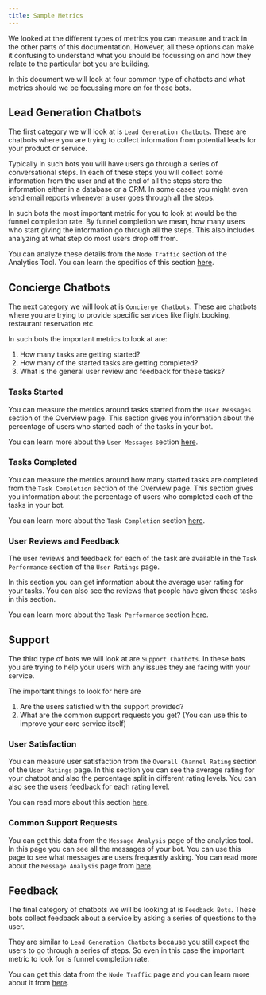 ```yaml
---
title: Sample Metrics
---
```


We looked at the different types of metrics you can measure and track in the other parts of this documentation. However, all these options can make it confusing to understand what you should be focussing on and how they relate to the particular bot you are building.

In this document we will look at four common type of chatbots and what metrics should we be focussing more on for those bots.

## Lead Generation Chatbots
The first category we will look at is `Lead Generation Chatbots`. These are chatbots where you are trying to collect information from potential leads for your product or service.

Typically in such bots you will have users go through a series of conversational steps. In each of these steps you will collect some information from the user and at the end of all the steps store the information either in a database or a CRM. In some cases you might even send email reports whenever a user goes through all the steps.

In such bots the most important metric for you to look at would be the funnel completion rate. By funnel completion we mean, how many users who start giving the information go through all the steps. This also includes analyzing at what step do most users drop off from.

You can analyze these details from the `Node Traffic` section of the Analytics Tool. You can learn the specifics of this section [here](https://docs.haptik.ai/bot-analytics/node-traffic).

## Concierge Chatbots
The next category we will look at is `Concierge Chatbots`. These are chatbots where you are trying to provide specific services like flight booking, restaurant reservation etc.

In such bots the important metrics to look at are: 
1) How many tasks are getting started?
2) How many of the started tasks are getting completed?
3) What is the general user review and feedback for these tasks?

### Tasks Started
You can measure the metrics around tasks started from the `User Messages` section of the Overview page. This section gives you information about the percentage of users who started each of the tasks in your bot.

You can learn more about the `User Messages` section [here](https://docs.haptik.ai/bot-analytics/basic-analysis#user-messages).

### Tasks Completed
You can measure the metrics around how many started tasks are completed from the `Task Completion` section of the Overview page. This section gives you information about the percentage of users who completed each of the tasks in your bot.

You can learn more about the `Task Completion` section [here](https://docs.haptik.ai/bot-analytics/basic-analysis#task-completion).

### User Reviews and Feedback
The user reviews and feedback for each of the task are available in the `Task Performance` section of the `User Ratings` page.

In this section you can get information about the average user rating for your tasks. You can also see the reviews that people have given these tasks in this section.

You can learn more about the `Task Performance` section [here](https://docs.haptik.ai/bot-analytics/user-ratings#task-performance).

## Support
The third type of bots we will look at are `Support Chatbots`. In these bots you are trying to help your users with any issues they are facing with your service.

The important things to look for here are 
1) Are the users satisfied with the support provided?
2) What are the common support requests you get? (You can use this to improve your core service itself)

### User Satisfaction
You can measure user satisfaction from the `Overall Channel Rating` section of the `User Ratings` page. In this section you can see the average rating for your chatbot and also the percentage split in different rating levels. You can also see the users feedback for each rating level.

You can read more about this section [here](https://docs.haptik.ai/bot-analytics/user-ratings#overall-channel-rating).

### Common Support Requests
You can get this data from the `Message Analysis` page of the analytics tool. In this page you can see all the messages of your bot. You can use this page to see what messages are users frequently asking. You can read more about the `Message Analysis` page from [here](https://docs.haptik.ai/bot-analytics/using-message-analysis).

## Feedback
The final category of chatbots we will be looking at is `Feedback Bots`. These bots collect feedback about a service by asking a series of questions to the user.

They are similar to `Lead Generation Chatbots` because you still expect the users to go through a series of steps. So even in this case the important metric to look for is funnel completion rate.

You can get this data from the `Node Traffic` page and you can learn more about it from [here](https://docs.haptik.ai/bot-analytics/user-journey).
